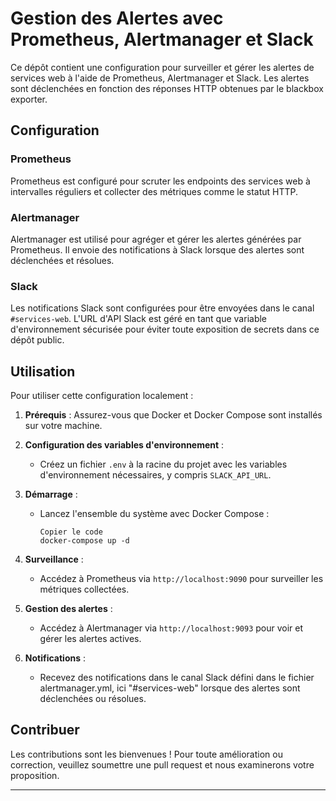 # Gestion des Alertes avec Prometheus, Alertmanager et Slack

Ce dépôt contient une configuration pour surveiller et gérer les alertes de services web à l'aide de Prometheus, Alertmanager et Slack. Les alertes sont déclenchées en fonction des réponses HTTP obtenues par le blackbox exporter.

## Configuration

### Prometheus

Prometheus est configuré pour scruter les endpoints des services web à intervalles réguliers et collecter des métriques comme le statut HTTP.

### Alertmanager

Alertmanager est utilisé pour agréger et gérer les alertes générées par Prometheus. Il envoie des notifications à Slack lorsque des alertes sont déclenchées et résolues.

### Slack

Les notifications Slack sont configurées pour être envoyées dans le canal `#services-web`. L'URL d'API Slack est géré en tant que variable d'environnement sécurisée pour éviter toute exposition de secrets dans ce dépôt public.

## Utilisation

Pour utiliser cette configuration localement :

1. **Prérequis** : Assurez-vous que Docker et Docker Compose sont installés sur votre machine.
2. **Configuration des variables d'environnement** :
    - Créez un fichier `.env` à la racine du projet avec les variables d'environnement nécessaires, y compris `SLACK_API_URL`.
3. **Démarrage** :
    - Lancez l'ensemble du système avec Docker Compose :
        
        ```
        Copier le code
        docker-compose up -d
        
        ```
        
4. **Surveillance** :
    - Accédez à Prometheus via `http://localhost:9090` pour surveiller les métriques collectées.
5. **Gestion des alertes** :
    - Accédez à Alertmanager via `http://localhost:9093` pour voir et gérer les alertes actives.
6. **Notifications** :
    - Recevez des notifications dans le canal Slack défini dans le fichier alertmanager.yml, ici "#services-web" lorsque des alertes sont déclenchées ou résolues.

## Contribuer

Les contributions sont les bienvenues ! Pour toute amélioration ou correction, veuillez soumettre une pull request et nous examinerons votre proposition.

---